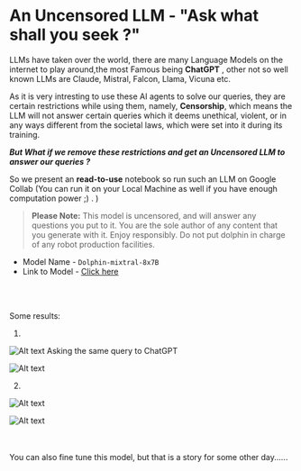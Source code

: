 # An Uncensored LLM - "Ask what shall you seek ?"

LLMs have taken over the world, there are many Language Models on the internet to play around,the most Famous being **ChatGPT** , other not so well known LLMs are Claude, Mistral, Falcon, Llama, Vicuna etc.

As it is very intresting to use these AI agents to solve our queries, they are certain restrictions while using them, namely, **Censorship**, which means the LLM will not answer certain queries which it deems unethical, violent, or in any ways different from the societal laws, which were set into it during its training.

***But What if we remove these restrictions and get an Uncensored LLM to answer our queries ?***


So we present an **read-to-use** notebook so run such an LLM on Google Collab (You can run it on your Local Machine as well if you have enough computation power ;) . )

> **Please Note:** 
> This model is uncensored, and will answer any questions you put to it. You are the sole author of any content that you generate with it. Enjoy responsibly. Do not put dolphin in charge of any robot production facilities.

- Model Name - `Dolphin-mixtral-8x7B`
- Link to Model - [Click here](https://huggingface.co/cognitivecomputations/dolphin-2.6-mixtral-8x7b)

<br/>
<br/>

Some results: 

1.
  ![Alt text](<Results/Screenshot 2024-01-15 at 6.40.02 PM.png>) 
   Asking the same query to ChatGPT


![Alt text](<Results/Screenshot 2024-01-15 at 6.41.15 PM.png>)

2.
 ![Alt text](<Results/Screenshot 2024-01-15 at 6.42.30 PM.png>)
   
![Alt text](<Results/Screenshot 2024-01-15 at 6.43.07 PM.png>)

<br/>
<br/>
You can also fine tune this model, but that is a story for some other day......